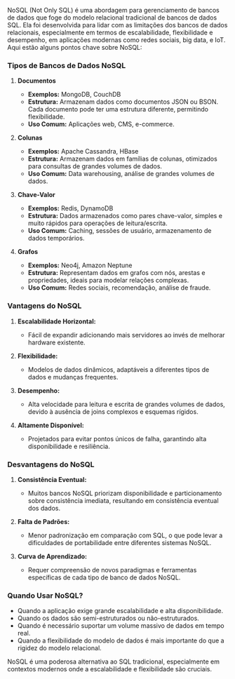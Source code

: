 NoSQL (Not Only SQL) é uma abordagem para gerenciamento de bancos de dados que foge do modelo relacional tradicional de bancos de dados SQL. Ela foi desenvolvida para lidar com as limitações dos bancos de dados relacionais, especialmente em termos de escalabilidade, flexibilidade e desempenho, em aplicações modernas como redes sociais, big data, e IoT. Aqui estão alguns pontos chave sobre NoSQL:

### Tipos de Bancos de Dados NoSQL

1. **Documentos**
   - **Exemplos:** MongoDB, CouchDB
   - **Estrutura:** Armazenam dados como documentos JSON ou BSON. Cada documento pode ter uma estrutura diferente, permitindo flexibilidade.
   - **Uso Comum:** Aplicações web, CMS, e-commerce.

2. **Colunas**
   - **Exemplos:** Apache Cassandra, HBase
   - **Estrutura:** Armazenam dados em famílias de colunas, otimizados para consultas de grandes volumes de dados.
   - **Uso Comum:** Data warehousing, análise de grandes volumes de dados.

3. **Chave-Valor**
   - **Exemplos:** Redis, DynamoDB
   - **Estrutura:** Dados armazenados como pares chave-valor, simples e muito rápidos para operações de leitura/escrita.
   - **Uso Comum:** Caching, sessões de usuário, armazenamento de dados temporários.

4. **Grafos**
   - **Exemplos:** Neo4j, Amazon Neptune
   - **Estrutura:** Representam dados em grafos com nós, arestas e propriedades, ideais para modelar relações complexas.
   - **Uso Comum:** Redes sociais, recomendação, análise de fraude.

### Vantagens do NoSQL

1. **Escalabilidade Horizontal:**
   - Fácil de expandir adicionando mais servidores ao invés de melhorar hardware existente.
   
2. **Flexibilidade:**
   - Modelos de dados dinâmicos, adaptáveis a diferentes tipos de dados e mudanças frequentes.

3. **Desempenho:**
   - Alta velocidade para leitura e escrita de grandes volumes de dados, devido à ausência de joins complexos e esquemas rígidos.

4. **Altamente Disponível:**
   - Projetados para evitar pontos únicos de falha, garantindo alta disponibilidade e resiliência.

### Desvantagens do NoSQL

1. **Consistência Eventual:**
   - Muitos bancos NoSQL priorizam disponibilidade e particionamento sobre consistência imediata, resultando em consistência eventual dos dados.

2. **Falta de Padrões:**
   - Menor padronização em comparação com SQL, o que pode levar a dificuldades de portabilidade entre diferentes sistemas NoSQL.

3. **Curva de Aprendizado:**
   - Requer compreensão de novos paradigmas e ferramentas específicas de cada tipo de banco de dados NoSQL.

### Quando Usar NoSQL?

- Quando a aplicação exige grande escalabilidade e alta disponibilidade.
- Quando os dados são semi-estruturados ou não-estruturados.
- Quando é necessário suportar um volume massivo de dados em tempo real.
- Quando a flexibilidade do modelo de dados é mais importante do que a rigidez do modelo relacional.

NoSQL é uma poderosa alternativa ao SQL tradicional, especialmente em contextos modernos onde a escalabilidade e flexibilidade são cruciais.